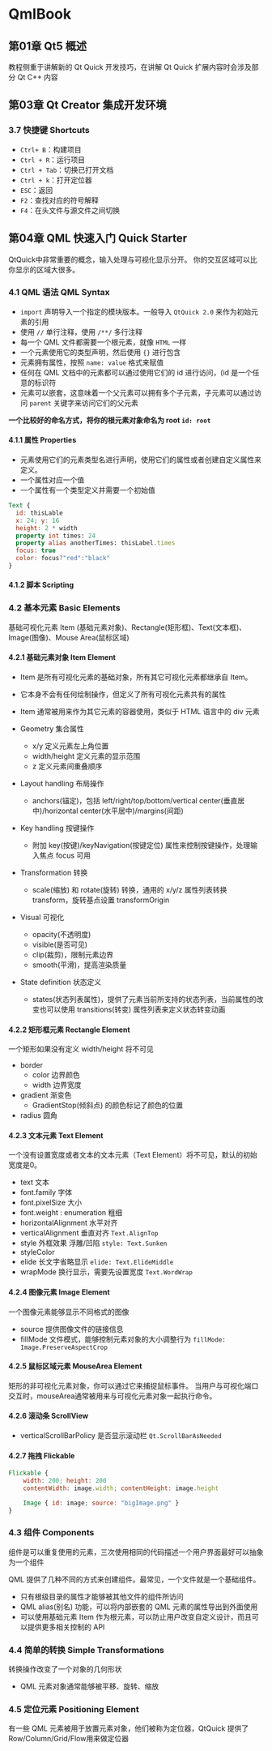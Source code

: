 # QmlBook

## 第01章 Qt5 概述
教程侧重于讲解新的 Qt Quick 开发技巧，在讲解 Qt Quick 扩展内容时会涉及部分 Qt C++ 内容

## 第03章 Qt Creator 集成开发环境

### 3.7 快捷键 Shortcuts
- `Ctrl+ B`：构建项目
- `Ctrl + R`：运行项目
- `Ctrl + Tab`：切换已打开文档
- `Ctrl + k`：打开定位器
- `ESC`：返回
- `F2`：查找对应的符号解释
- `F4`：在头文件与源文件之间切换


## 第04章 QML 快速入门 Quick Starter
QtQuick中非常重要的概念，输入处理与可视化显示分开。
你的交互区域可以比你显示的区域大很多。

### 4.1 QML 语法 QML Syntax
- `import` 声明导入一个指定的模块版本。一般导入 `QtQuick 2.0` 来作为初始元素的引用
- 使用 `//` 单行注释，使用 `/**/` 多行注释
- 每一个 QML 文件都需要一个根元素，就像 `HTML` 一样
- 一个元素使用它的类型声明，然后使用 `{}` 进行包含
- 元素拥有属性，按照 `name: value` 格式来赋值
- 任何在 QML 文档中的元素都可以通过使用它们的 id 进行访问，(id 是一个任意的标识符
- 元素可以嵌套，这意味着一个父元素可以拥有多个子元素，子元素可以通过访问 `parent` 关键字来访问它们的父元素

**一个比较好的命名方式，将你的根元素对象命名为 root `id: root`**

#### 4.1.1 属性 Properties
- 元素使用它们的元素类型名进行声明，使用它们的属性或者创建自定义属性来定义。
- 一个属性对应一个值
- 一个属性有一个类型定义并需要一个初始值

``` QML
Text {
  id: thisLable
  x: 24; y: 16
  height: 2 * width
  property int times: 24
  property alias anotherTimes: thisLabel.times
  focus: true
  color: focus?"red":"black"
}
```

#### 4.1.2 脚本 Scripting


### 4.2 基本元素 Basic Elements
基础可视化元素 Item (基础元素对象)、Rectangle(矩形框)、Text(文本框)、Image(图像)、Mouse Area(鼠标区域)

#### 4.2.1 基础元素对象 Item Element
- Item 是所有可视化元素的基础对象，所有其它可视化元素都继承自 Item。
- 它本身不会有任何绘制操作，但定义了所有可视化元素共有的属性
- Item 通常被用来作为其它元素的容器使用，类似于 HTML 语言中的 div 元素

- Geometry 集合属性
  - x/y 定义元素左上角位置
  - width/height 定义元素的显示范围
  - z 定义元素间重叠顺序
- Layout handling 布局操作
  - anchors(锚定)，包括 left/right/top/bottom/vertical center(垂直居中)/horizontal center(水平居中)/margins(间距)
- Key handling 按键操作
  - 附加 key(按键)/keyNavigation(按键定位) 属性来控制按键操作，处理输入焦点 focus 可用
- Transformation 转换
  - scale(缩放) 和 rotate(旋转) 转换，通用的 x/y/z 属性列表转换 transform，旋转基点设置 transformOrigin
- Visual 可视化
  - opacity(不透明度)
  - visible(是否可见)
  - clip(裁剪)，限制元素边界
  - smooth(平滑)，提高渲染质量
- State definition 状态定义
  - states(状态列表属性)，提供了元素当前所支持的状态列表，当前属性的改变也可以使用 transitions(转变) 属性列表来定义状态转变动画

#### 4.2.2 矩形框元素 Rectangle Element
一个矩形如果没有定义 width/height 将不可见

- border
  - color 边界颜色
  - width 边界宽度
- gradient 渐变色
  - GradientStop(倾斜点) 的颜色标记了颜色的位置
- radius 圆角

#### 4.2.3 文本元素 Text Element
一个没有设置宽度或者文本的文本元素（Text Element）将不可见，默认的初始宽度是0。

- text 文本
- font.family 字体
- font.pixelSize 大小
- font.weight : enumeration 粗细
- horizontalAlignment 水平对齐
- verticalAlignment 垂直对齐  `Text.AlignTop`
- style 外框效果 浮雕/凹陷 `style: Text.Sunken`
- styleColor 
- elide 长文字省略显示 `elide: Text.ElideMiddle`
- wrapMode 换行显示，需要先设置宽度 `Text.WordWrap`

#### 4.2.4 图像元素 Image Element
一个图像元素能够显示不同格式的图像

- source 提供图像文件的链接信息
- fillMode 文件模式，能够控制元素对象的大小调整行为 `fillMode: Image.PreserveAspectCrop`

#### 4.2.5 鼠标区域元素 MouseArea Element
矩形的非可视化元素对象，你可以通过它来捕捉鼠标事件。
当用户与可视化端口交互时，mouseArea通常被用来与可视化元素对象一起执行命令。

#### 4.2.6 滚动条 ScrollView
- verticalScrollBarPolicy 是否显示滚动栏 `Qt.ScrollBarAsNeeded`

#### 4.2.7 拖拽 Flickable 
``` QML
Flickable {
    width: 200; height: 200
    contentWidth: image.width; contentHeight: image.height

    Image { id: image; source: "bigImage.png" }
}
```

### 4.3 组件 Components
组件是可以重复使用的元素，三次使用相同的代码描述一个用户界面最好可以抽象为一个组件

QML 提供了几种不同的方式来创建组件。最常见，一个文件就是一个基础组件。

- 只有根级目录的属性才能够被其他文件的组件所访问
- QML alias(别名) 功能，可以将内部嵌套的 QML 元素的属性导出到外面使用
- 可以使用基础元素 Item 作为根元素，可以防止用户改变自定义设计，而且可以提供更多相关控制的 API

### 4.4 简单的转换 Simple Transformations
转换操作改变了一个对象的几何形状

- QML 元素对象通常能够被平移、旋转、缩放


### 4.5 定位元素 Positioning Element
有一些 QML 元素被用于放置元素对象，他们被称为定位器，QtQuick 提供了 Row/Column/Grid/Flow用来做定位器


